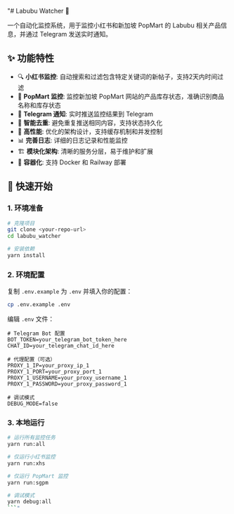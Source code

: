 "# Labubu Watcher 🎯

一个自动化监控系统，用于监控小红书和新加坡 PopMart 的 Labubu 相关产品信息，并通过 Telegram 发送实时通知。

## ✨ 功能特性

- 🔍 **小红书监控**: 自动搜索和过滤包含特定关键词的新帖子，支持2天内时间过滤
- 🛒 **PopMart 监控**: 监控新加坡 PopMart 网站的产品库存状态，准确识别商品名称和库存状态
- 📱 **Telegram 通知**: 实时推送监控结果到 Telegram
- 🔄 **智能去重**: 避免重复推送相同内容，支持状态持久化
- 🚀 **高性能**: 优化的架构设计，支持缓存机制和并发控制
- 📊 **完善日志**: 详细的日志记录和性能监控
- 🏗️ **模块化架构**: 清晰的服务分层，易于维护和扩展
- 🐳 **容器化**: 支持 Docker 和 Railway 部署

## 🚀 快速开始

### 1. 环境准备

```bash
# 克隆项目
git clone <your-repo-url>
cd labubu_watcher

# 安装依赖
yarn install
```

### 2. 环境配置

复制 `.env.example` 为 `.env` 并填入你的配置：

```bash
cp .env.example .env
```

编辑 `.env` 文件：

```env
# Telegram Bot 配置
BOT_TOKEN=your_telegram_bot_token_here
CHAT_ID=your_telegram_chat_id_here

# 代理配置（可选）
PROXY_1_IP=your_proxy_ip_1
PROXY_1_PORT=your_proxy_port_1
PROXY_1_USERNAME=your_proxy_username_1
PROXY_1_PASSWORD=your_proxy_password_1

# 调试模式
DEBUG_MODE=false
```

### 3. 本地运行

```bash
# 运行所有监控任务
yarn run:all

# 仅运行小红书监控
yarn run:xhs

# 仅运行 PopMart 监控
yarn run:sgpm

# 调试模式
yarn debug:all
```"

